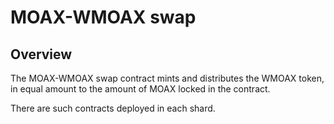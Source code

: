 # MOAX-WMOAX swap

## Overview

The MOAX-WMOAX swap contract mints and distributes the WMOAX token, in equal amount to the amount of MOAX locked in the contract.

There are such contracts deployed in each shard.
